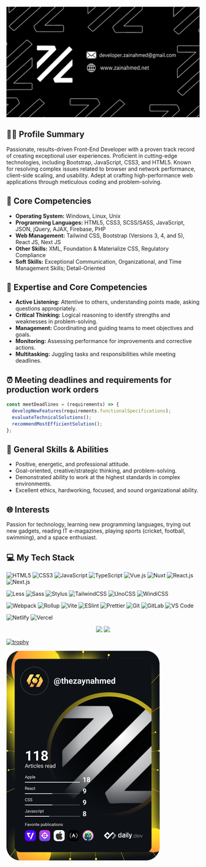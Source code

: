 <a href="https://zainahmed.net"><img src="https://raw.githubusercontent.com/thezaynahmed/thezaynahmed/main/zainahmed.png" alt="Zain Ahmed' Website"/></a>

## 👨‍💻 Profile Summary
Passionate, results-driven Front-End Developer with a proven track record of creating exceptional user experiences. Proficient in cutting-edge technologies, including Bootstrap, JavaScript, CSS3, and HTML5. Known for resolving complex issues related to browser and network performance, client-side scaling, and usability. Adept at crafting high-performance web applications through meticulous coding and problem-solving.

## 🚀 Core Competencies
- **Operating System:** Windows, Linux, Unix
- **Programming Languages:** HTML5, CSS3, SCSS/SASS, JavaScript, JSON, jQuery, AJAX, Firebase, PHP
- **Web Management:** Tailwind CSS, Bootstrap (Versions 3, 4, and 5), React JS, Next JS
- **Other Skills:** XML, Foundation & Materialize CSS, Regulatory Compliance
- **Soft Skills:** Exceptional Communication, Organizational, and Time Management Skills; Detail-Oriented

## 🌟 Expertise and Core Competencies
- **Active Listening:** Attentive to others, understanding points made, asking questions appropriately.
- **Critical Thinking:** Logical reasoning to identify strengths and weaknesses in problem-solving.
- **Management:** Coordinating and guiding teams to meet objectives and goals.
- **Monitoring:** Assessing performance for improvements and corrective actions.
- **Multitasking:** Juggling tasks and responsibilities while meeting deadlines.

## ⏰ Meeting deadlines and requirements for production work orders
```javascript
const meetDeadlines = (requirements) => {
  developNewFeatures(requirements.functionalSpecifications);
  evaluateTechnicalSolutions();
  recommendMostEfficientSolution();
}; 
```
## 🚀 General Skills & Abilities
- Positive, energetic, and professional attitude.
- Goal-oriented, creative/strategic thinking, and problem-solving.
- Demonstrated ability to work at the highest standards in complex environments.
- Excellent ethics, hardworking, focused, and sound organizational ability.

## 🌐 Interests
Passion for technology, learning new programming languages, trying out new gadgets, reading IT e-magazines, playing sports (cricket, football, swimming), and a space enthusiast.

## 💻 My Tech Stack
![HTML5](https://img.shields.io/badge/-HTML5-%23E44D27?style=flat-square&logo=html5&logoColor=ffffff)
![CSS3](https://img.shields.io/badge/-CSS3-%231572B6?style=flat-square&logo=css3)
![JavaScript](https://img.shields.io/badge/-JavaScript-%23F7DF1C?style=flat-square&logo=javascript&logoColor=000000&labelColor=%23F7DF1C&color=%23FFCE5A)
![TypeScript](https://img.shields.io/badge/-TypeScript-007ACC?style=flat-square&logo=typescript&logoColor=white)
![Vue.js](https://img.shields.io/badge/-Vue.js-%232c3e50?style=flat-square&logo=vuedotjs)
![Nuxt](https://img.shields.io/badge/-Nuxt.js-%23282C34?style=flat-square&logo=nuxtdotjs)
![React.js](https://img.shields.io/badge/-React.js-%23282C34?style=flat-square&logo=react)
![Next.js](https://img.shields.io/badge/-Next.js-%23000000?style=flat-square&logo=nextdotjs)

![Less](https://img.shields.io/badge/-Less-%231d365d?style=flat-square&logo=less&logoColor=ffffff)
![Sass](https://img.shields.io/badge/-Sass-%23CC6699?style=flat-square&logo=sass&logoColor=ffffff)
![Stylus](https://img.shields.io/badge/-Stylus-%23333333?style=flat-square&logo=stylus)
![TailwindCSS](https://img.shields.io/badge/-TailwindCSS-%231a202c?style=flat-square&logo=tailwind-css)
![UnoCSS](https://img.shields.io/badge/-UnoCSS-%23333333?style=flat-square&logo=unocss)
![WindiCSS](https://img.shields.io/badge/-WindiCSS-%23000000?style=flat-square&logo=tailwind-css&&logoColor=48B0F1)

![Webpack](https://img.shields.io/badge/-Webpack-%232C3A42?style=flat-square&logo=webpack)
![Rollup](https://img.shields.io/badge/-Rollup-%23EC4A3F?style=flat-square&logo=rollupdotjs&logoColor=ffffff)
![Vite](https://img.shields.io/badge/-Vite-%23646CFF?style=flat-square&logo=vite&logoColor=ffffff)
![ESlint](https://img.shields.io/badge/-ESLint-%234B32C3?style=flat-square&logo=eslint)
![Prettier](https://img.shields.io/badge/-Prettier-%23F7B93E?style=flat-square&logo=prettier&logoColor=ffffff)
![Git](https://img.shields.io/badge/-Git-%23F05032?style=flat-square&logo=git&logoColor=%23ffffff)
![GitLab](https://img.shields.io/badge/-GitLab-FCA121?style=flat-square&logo=gitlab)
![VS Code](https://img.shields.io/badge/-VSCode-%23007ACC?style=flat-square&logo=visual-studio-code)

![Netlify](https://img.shields.io/badge/-Netlify-%2300C7B7?style=flat-square&logo=netlify&logoColor=ffffff)
![Vercel](https://img.shields.io/badge/-Vercel-%23ffffff?style=flat-square&logo=vercel&logoColor=000000)

<p align="center">
  <img src="https://github-readme-stats.vercel.app/api?username=thezaynahmed&show_icons=true&theme=bear" width="48%">
  <img src="https://github-readme-streak-stats.herokuapp.com?user=thezaynahmed&theme=dark&hide_border=true" width="48%">
</p>

[![trophy](https://github-profile-trophy.vercel.app/?username=gkhan205)](https://github.com/thezaynahmed/github-profile-trophy)

<a href="https://app.daily.dev/thezaynahmed"><img src="https://github.com/thezaynahmed/thezaynahmed/blob/main/devcard.svg" width="400" alt="Zayn's Dev Card"/></a>

